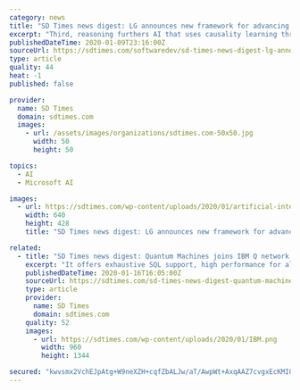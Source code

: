 ```yaml
---
category: news
title: "SD Times news digest: LG announces new framework for advancing AI technology, Google Project Zero’s new disclosure policy"
excerpt: "Third, reasoning furthers AI that uses causality learning through ... Hub TimeXtender announced a new Discovery Hub that supports Azure Synapse analytics and SQL Server 2019."
publishedDateTime: 2020-01-09T23:16:00Z
sourceUrl: https://sdtimes.com/softwaredev/sd-times-news-digest-lg-announces-new-framework-for-advancing-ai-technology-google-project-zeros-new-disclosure-policy-for-2020-and-avepoint-raises-200-million/
type: article
quality: 44
heat: -1
published: false

provider:
  name: SD Times
  domain: sdtimes.com
  images:
    - url: /assets/images/organizations/sdtimes.com-50x50.jpg
      width: 50
      height: 50

topics:
  - AI
  - Microsoft AI

images:
  - url: https://sdtimes.com/wp-content/uploads/2020/01/artificial-intelligence-2167835_640.jpg
    width: 640
    height: 428
    title: "SD Times news digest: LG announces new framework for advancing AI technology, Google Project Zero’s new disclosure policy"

related:
  - title: "SD Times news digest: Quantum Machines joins IBM Q network, Next.js 9.2, Splice Machine 3.0 now available"
    excerpt: "It offers exhaustive SQL support, high performance for all workloads, native machine learning AI capabilities, and unified deployment on-premise and on the cloud. “The Splice Machine platform offers a lower risk, lower-cost approach to moving off of platforms like Oracle and IBM DB2 because enterprises can get scale-out, data type ..."
    publishedDateTime: 2020-01-16T16:05:00Z
    sourceUrl: https://sdtimes.com/sd-times-news-digest-quantum-machines-joins-ibm-q-network-next-js-9-2-splice-machine-3-0-now-available/
    type: article
    provider:
      name: SD Times
      domain: sdtimes.com
    quality: 52
    images:
      - url: https://sdtimes.com/wp-content/uploads/2020/01/IBM.png
        width: 960
        height: 1344

secured: "kwvsmx2VchEJpAtg+W9neXZH+cqfZbALJw/aT/AwpWt+AxqAAZ7cvgxEcKMI0FjKvVHFwOw6wR+A0oiJO7RPXXAtlXJ+i4VKwPqfp8TqA8ntNg0AmleqyrHc96BfdFsLNlyG5FwkX7RLJ1FkgDeXPdWDi5jGNMB/6bdC6pYS4dLk/1neLAIGn1tPH3CyI4Jruq/3MSfZ2Ib7djMv2kYKp8Ucc88CZrPOxichgfPzYkPEQJOog90FWMEbgmCK9q/rPhnJO4Ltuy0SmRwuWz1GjDbWYE1CvtDNoVMqtc/XzGrkDDmRhoO2eRckzD5EXFwaT30IX9wEApuXSBd+YiU8qySIP6aPkXztFHI7Nxerx9mxEJTrcWvjGpiSXcBw/6iFJ7YxUB+PpIlmnbJPQyF5yhEi9b5H6SySQMEXl2naA5ycfm0E8HdvB1sXPzFwnNjxhjfHO7QlMTY/lqG5kQj4jLUv9gnz2kp4YDS7Es/zqTA=;TXlkgGtmFHccVjs+ShXD6w=="
---
```


